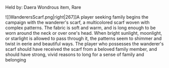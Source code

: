 Held by: Daera 
Wondrous item, Rare

![[WanderersScarf.png|right|267]]A player seeking family begins the campaign with the wanderer's scarf, a multicolored scarf woven with complex patterns. The fabric is soft and warm, and is long enough to be worn around the neck or over one's head. When bright sunlight, moonlight, or starlight is allowed to pass through it, the patterns seem to shimmer and twist in eerie and beautiful ways. The player who possesses the wanderer's scarf should have received the scarf from a beloved family member, and should have strong, vivid reasons to long for a sense of family and belonging 